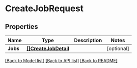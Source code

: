 # CreateJobRequest

## Properties

Name | Type | Description | Notes
------------ | ------------- | ------------- | -------------
**Jobs** | [**[]CreateJobDetail**](CreateJobDetail.md) |  | [optional] 

[[Back to Model list]](../README.md#documentation-for-models) [[Back to API list]](../README.md#documentation-for-api-endpoints) [[Back to README]](../README.md)


